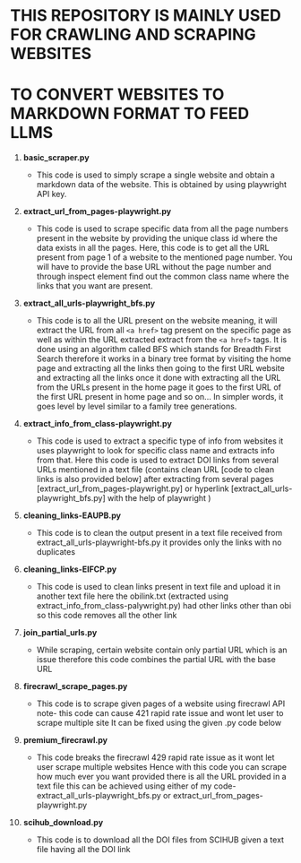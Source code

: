# THIS REPOSITORY IS MAINLY USED FOR CRAWLING AND SCRAPING WEBSITES
# TO CONVERT WEBSITES TO MARKDOWN FORMAT TO FEED LLMS

1. **basic_scraper.py**
   - This code is used to simply scrape a single website and obtain a markdown data of the website. This is obtained by using playwright API key.
   
2. **extract_url_from_pages-playwright.py**
   - This code is used to scrape specific data from all the page numbers present in the website by providing the unique class id where the data exists in all the pages. Here, this code is to get all the URL present from page 1 of a website to the mentioned page number. You will have to provide the base URL without the page number and through inspect element find out the common class name where the links that you want are present.
   
3. **extract_all_urls-playwright_bfs.py**
   - This code is to all the URL present on the website meaning, it will extract the URL from all `<a href>` tag present on the specific page as well as within the URL extracted extract from the `<a href>` tags. It is done using an algorithm called BFS which stands for Breadth First Search therefore it works in a binary tree format by visiting the home page and extracting all the links then going to the first URL website and extracting all the links once it done with extracting all the URL from the URLs present in the home page it goes to the first URL of the first URL present in home page and so on... In simpler words, it goes level by level similar to a family tree generations.
   
4. **extract_info_from_class-playwright.py**
   - This code is used to extract a specific type of info from websites it uses playwright to look for specific class name and extracts info from that. Here this code is used to extract DOI links from several URLs mentioned in a text file (contains clean URL [code to clean links is also provided below] after extracting from several pages [extract_url_from_pages-playwright.py] or hyperlink [extract_all_urls-playwright_bfs.py] with the help of playwright )
   
5. **cleaning_links-EAUPB.py**
   - This code is to clean the output present in a text file received from extract_all_urls-playwright-bfs.py it provides only the links with no duplicates
   
6. **cleaning_links-EIFCP.py**
   - This code is used to clean links present in text file and upload it in another text file here the obilink.txt (extracted using extract_info_from_class-palywright.py) had other links other than obi so this code removes all the other link
   
7. **join_partial_urls.py**
   - While scraping, certain website contain only partial URL which is an issue therefore this code combines the partial URL with the base URL
   
8. **firecrawl_scrape_pages.py**
   - This code is to scrape given pages of a website using firecrawl API note- this code can cause 421 rapid rate issue and wont let user to scrape multiple site It can be fixed using the given .py code below
   
9. **premium_firecrawl.py**
   - This code breaks the firecrawl 429 rapid rate issue as it wont let user scrape multiple websites Hence with this code you can scrape how much ever you want provided there is all the URL provided in a text file this can be achieved using either of my code- extract_all_urls-playwright_bfs.py or extract_url_from_pages-playwright.py
   
10. **scihub_download.py**
    - This code is to download all the DOI files from SCIHUB given a text file having all the DOI link
